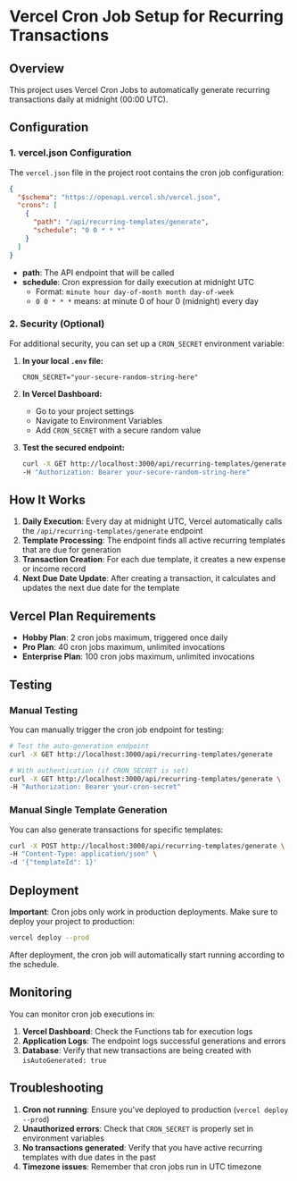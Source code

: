 # Vercel Cron Job Setup for Recurring Transactions

## Overview

This project uses Vercel Cron Jobs to automatically generate recurring transactions daily at midnight (00:00 UTC).

## Configuration

### 1. vercel.json Configuration

The `vercel.json` file in the project root contains the cron job configuration:

```json
{
  "$schema": "https://openapi.vercel.sh/vercel.json",
  "crons": [
    {
      "path": "/api/recurring-templates/generate",
      "schedule": "0 0 * * *"
    }
  ]
}
```

- **path**: The API endpoint that will be called
- **schedule**: Cron expression for daily execution at midnight UTC
  - Format: `minute hour day-of-month month day-of-week`
  - `0 0 * * *` means: at minute 0 of hour 0 (midnight) every day

### 2. Security (Optional)

For additional security, you can set up a `CRON_SECRET` environment variable:

1. **In your local `.env` file:**

   ```
   CRON_SECRET="your-secure-random-string-here"
   ```

2. **In Vercel Dashboard:**
   - Go to your project settings
   - Navigate to Environment Variables
   - Add `CRON_SECRET` with a secure random value

3. **Test the secured endpoint:**
   ```bash
   curl -X GET http://localhost:3000/api/recurring-templates/generate \
   -H "Authorization: Bearer your-secure-random-string-here"
   ```

## How It Works

1. **Daily Execution**: Every day at midnight UTC, Vercel automatically calls the `/api/recurring-templates/generate` endpoint
2. **Template Processing**: The endpoint finds all active recurring templates that are due for generation
3. **Transaction Creation**: For each due template, it creates a new expense or income record
4. **Next Due Date Update**: After creating a transaction, it calculates and updates the next due date for the template

## Vercel Plan Requirements

- **Hobby Plan**: 2 cron jobs maximum, triggered once daily
- **Pro Plan**: 40 cron jobs maximum, unlimited invocations
- **Enterprise Plan**: 100 cron jobs maximum, unlimited invocations

## Testing

### Manual Testing

You can manually trigger the cron job endpoint for testing:

```bash
# Test the auto-generation endpoint
curl -X GET http://localhost:3000/api/recurring-templates/generate

# With authentication (if CRON_SECRET is set)
curl -X GET http://localhost:3000/api/recurring-templates/generate \
-H "Authorization: Bearer your-cron-secret"
```

### Manual Single Template Generation

You can also generate transactions for specific templates:

```bash
curl -X POST http://localhost:3000/api/recurring-templates/generate \
-H "Content-Type: application/json" \
-d '{"templateId": 1}'
```

## Deployment

**Important**: Cron jobs only work in production deployments. Make sure to deploy your project to production:

```bash
vercel deploy --prod
```

After deployment, the cron job will automatically start running according to the schedule.

## Monitoring

You can monitor cron job executions in:

1. **Vercel Dashboard**: Check the Functions tab for execution logs
2. **Application Logs**: The endpoint logs successful generations and errors
3. **Database**: Verify that new transactions are being created with `isAutoGenerated: true`

## Troubleshooting

1. **Cron not running**: Ensure you've deployed to production (`vercel deploy --prod`)
2. **Unauthorized errors**: Check that `CRON_SECRET` is properly set in environment variables
3. **No transactions generated**: Verify that you have active recurring templates with due dates in the past
4. **Timezone issues**: Remember that cron jobs run in UTC timezone
